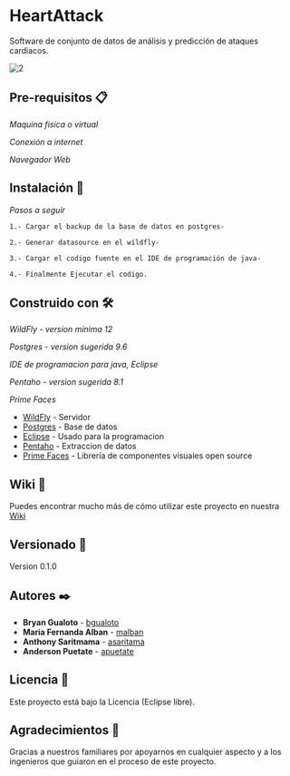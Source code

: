 # HeartAttack
Software de conjunto de datos de análisis y predicción de ataques cardiacos.

![2](https://user-images.githubusercontent.com/85709548/121602453-ef693580-ca0c-11eb-8358-4322ff7bb4d3.jpg)


## Pre-requisitos 📋

_Maquina fisica o virtual_

_Conexión a internet_

_Navegador Web_


## Instalación 🔧
 _Pasos a seguir_
```
1.- Cargar el backup de la base de datos en postgres-
```

```
2.- Generar datasource en el wildfly-
```

```
3.- Cargar el codigo fuente en el IDE de programación de java-
```
```
4.- Finalmente Ejecutar el codigo.
```

## Construido con 🛠️

_WildFly - version minima 12_

_Postgres - version sugerida 9.6_

_IDE de programacion para java, Eclipse_

_Pentaho - version sugerida 8.1_

_Prime Faces_

* [WildFly](https://www.wildfly.org/downloads/) - Servidor
* [Postgres](https://www.postgresql.org/download/) - Base de datos
* [Eclipse](https://www.eclipse.org/downloads/) - Usado para la programacion
* [Pentaho](https://sourceforge.net/projects/pentaho/) - Extraccion de datos
* [Prime Faces](https://www.primefaces.org/downloads/) - Librería de componentes visuales open source

## Wiki 📖

Puedes encontrar mucho más de cómo utilizar este proyecto en nuestra [Wiki](https://github.com/tu/proyecto/wiki)

## Versionado 📌

Version 0.1.0

## Autores ✒️

* **Bryan Gualoto** - [bgualoto](https://github.com/bgualoto)
* **Maria Fernanda Alban** - [malban](#fulanito-de-tal)
* **Anthony Saritmama** - [asaritama](https://github.com/villanuevand)
* **Anderson Puetate** - [apuetate](#fulanito-de-tal)


## Licencia 📄

Este proyecto está bajo la Licencia (Eclipse libre).

## Agradecimientos 📄

Gracias a nuestros familiares por apoyarnos en cualquier aspecto y a los ingenieros que guiaron en el proceso de este proyecto.
